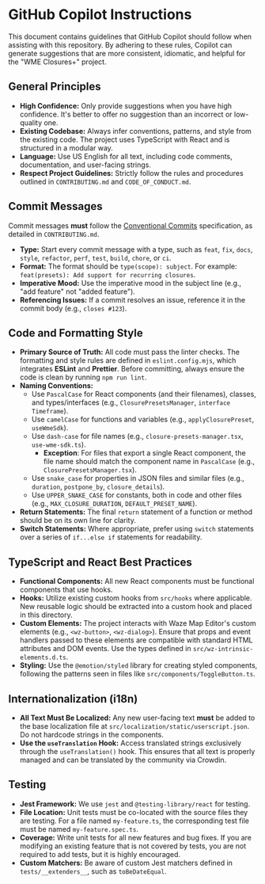# GitHub Copilot Instructions

This document contains guidelines that GitHub Copilot should follow when assisting with this repository. By adhering to these rules, Copilot can generate suggestions that are more consistent, idiomatic, and helpful for the "WME Closures+" project.

## General Principles

* **High Confidence:** Only provide suggestions when you have high confidence. It's better to offer no suggestion than an incorrect or low-quality one.
* **Existing Codebase:** Always infer conventions, patterns, and style from the existing code. The project uses TypeScript with React and is structured in a modular way.
* **Language:** Use US English for all text, including code comments, documentation, and user-facing strings.
* **Respect Project Guidelines:** Strictly follow the rules and procedures outlined in `CONTRIBUTING.md` and `CODE_OF_CONDUCT.md`.

## Commit Messages

Commit messages **must** follow the [Conventional Commits](https://www.conventionalcommits.org/) specification, as detailed in `CONTRIBUTING.md`.

* **Type:** Start every commit message with a type, such as `feat`, `fix`, `docs`, `style`, `refactor`, `perf`, `test`, `build`, `chore`, or `ci`.
* **Format:** The format should be `type(scope): subject`. For example: `feat(presets): Add support for recurring closures`.
* **Imperative Mood:** Use the imperative mood in the subject line (e.g., "add feature" not "added feature").
* **Referencing Issues:** If a commit resolves an issue, reference it in the commit body (e.g., `closes #123`).

## Code and Formatting Style

* **Primary Source of Truth:** All code must pass the linter checks. The formatting and style rules are defined in `eslint.config.mjs`, which integrates **ESLint** and **Prettier**. Before committing, always ensure the code is clean by running `npm run lint`.
* **Naming Conventions:**
    * Use `PascalCase` for React components (and their filenames), classes, and types/interfaces (e.g., `ClosurePresetsManager`, `interface Timeframe`).
    * Use `camelCase` for functions and variables (e.g., `applyClosurePreset`, `useWmeSdk`).
    * Use `dash-case` for file names (e.g., `closure-presets-manager.tsx`, `use-wme-sdk.ts`).
      * **Exception**: For files that export a single React component, the file name should match the component name in `PascalCase` (e.g., `ClosurePresetsManager.tsx`).
    * Use `snake_case` for properties in JSON files and similar files (e.g., `duration`, `postpone_by`, `closure_details`).
    * Use `UPPER_SNAKE_CASE` for constants, both in code and other files (e.g., `MAX_CLOSURE_DURATION`, `DEFAULT_PRESET_NAME`).
* **Return Statements:** The final `return` statement of a function or method should be on its own line for clarity.
* **Switch Statements:** Where appropriate, prefer using `switch` statements over a series of `if...else if` statements for readability.

## TypeScript and React Best Practices

* **Functional Components:** All new React components must be functional components that use hooks.
* **Hooks:** Utilize existing custom hooks from `src/hooks` where applicable. New reusable logic should be extracted into a custom hook and placed in this directory.
* **Custom Elements:** The project interacts with Waze Map Editor's custom elements (e.g., `<wz-button>`, `<wz-dialog>`). Ensure that props and event handlers passed to these elements are compatible with standard HTML attributes and DOM events. Use the types defined in `src/wz-intrinsic-elements.d.ts`.
* **Styling:** Use the `@emotion/styled` library for creating styled components, following the patterns seen in files like `src/components/ToggleButton.ts`.

## Internationalization (i18n)

* **All Text Must Be Localized:** Any new user-facing text **must** be added to the base localization file at `src/localization/static/userscript.json`. Do not hardcode strings in the components.
* **Use the `useTranslation` Hook:** Access translated strings exclusively through the `useTranslation()` hook. This ensures that all text is properly managed and can be translated by the community via Crowdin.

## Testing

* **Jest Framework:** We use `jest` and `@testing-library/react` for testing.
* **File Location:** Unit tests must be co-located with the source files they are testing. For a file named `my-feature.ts`, the corresponding test file must be named `my-feature.spec.ts`.
* **Coverage:** Write unit tests for all new features and bug fixes. If you are modifying an existing feature that is not covered by tests, you are not required to add tests, but it is highly encouraged.
* **Custom Matchers:** Be aware of custom Jest matchers defined in `tests/__extenders__`, such as `toBeDateEqual`.
